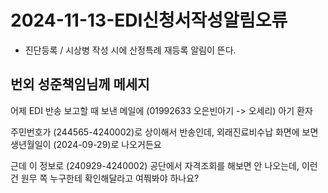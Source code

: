


# 2024-11-13-EDI신청서작성알림오류
- 진단등록 / 시상병 작성 시에 산정특례 재등록 알림이 뜬다.





## 번외 성준책임님께 메세지
어제 EDI 반송 보고할 때 보낸 메일에
(01992633 오은빈아기 -> 오세리) 아기 환자

주민번호가 (244565-4240002)로 상이해서 반송인데,
외래진료비수납 화면에 보면 생년월일이 (2024-09-29)로 나오거든요

근데 이 정보로 (240929-4240002) 공단에서 자격조회를 해보면
안 나오는데, 이런 건 원무 쪽 누구한테 확인해달라고 여쭤봐야 하나요?